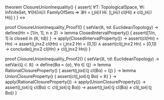 theorem ClosureUnionInequality() {
  assert(
    ∀T: TopologicalSpace, ∀I: InfiniteSet, ∀{Hi}i∈I: FamilyOfSets ⇒
    ∃H = ⋃i∈I Hi: [⋃i∈I cl(Hi) ≠ cl(⋃i∈I Hi)]
  )
} ↔

proof ClosureUnionInequality_Proof1() {
  setVar(ℝ, τd: EuclideanTopology) →
  define(Hn = [1/n, 1], n ≥ 2) →
  lemma ClosedIntervalProperty() {
    assert([1/n, 1] is closed in (ℝ, τd))
  } →
  apply(ClosedIntervalProperty()) →
  assert(cl(Hn) = Hn) →
  assert(⋃n≥2 cl(Hn) = ⋃n≥2 Hn = (0,1]) ∧
  assert(cl(⋃n≥2 Hn) = [0,1]) →
  conclude(⋃n≥2 cl(Hn) ≠ cl(⋃n≥2 Hn))
}

proof ClosureUnionInequality_Proof2() {
  setVar(ℝ, τd: EuclideanTopology) →
  setVar(ℚ ⊂ ℝ) →
  define(Bα = {α}, ∀α ∈ ℚ) →
  lemma RationalClosureProperty() {
    assert(⋃α∈ℚ cl(Bα) = ℚ)
  } →
  lemma UnionClosureProperty() {
    assert(cl(⋃α∈ℚ Bα) = ℝ)
  } →
  apply(RationalClosureProperty()) →
  apply(UnionClosureProperty()) →
  assert(⋃α∈ℚ cl(Bα) ⊂ cl(⋃α∈ℚ Bα)) →
  assert(⋃α∈ℚ cl(Bα) ≠ cl(⋃α∈ℚ Bα))
}